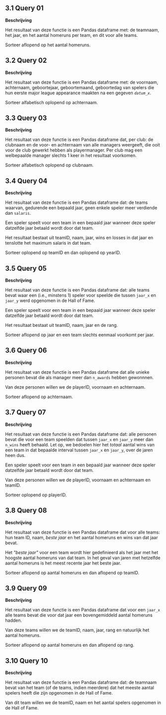 ## 3.1 Query 01

**Beschrijving**

Het resultaat van deze functie is een Pandas dataframe met: de teamnaam, het jaar, en het aantal homeruns per team, en dit voor alle teams.

Sorteer aflopend op het aantal homeruns.

## 3.2 Query 02

**Beschrijving**

Het resultaat van deze functie is een Pandas dataframe met: de voornaam, achternaam, geboortejaar, geboortemaand, geboortedag van spelers die hun eerste major league appearance maakten na een gegeven *`datum_x`*. 

Sorteer alfabetisch oplopend op achternaam.

## 3.3 Query 03

**Beschrijving**

Het resultaat van deze functie is een Pandas dataframe dat, per club: de clubnaam en de voor- en achternaam van alle managers weergeeft, die ooit voor de club gewerkt hebben als playermanager. Per club mag een welbepaalde manager slechts 1 keer in het resultaat voorkomen. 

Sorteer alfabetisch oplopend op clubnaam.


## 3.4 Query 04

**Beschrijving**

Het resultaat van deze functie is een Pandas dataframe dat: de teams waarvan, gedurende een bepaald jaar, geen enkele speler meer verdiende dan `salaris`.

Een speler speelt voor een team in een bepaald jaar wanneer deze speler datzelfde jaar betaald wordt door dat team. 

Het resultaat bestaat uit teamID, naam, jaar, wins en losses in dat jaar en tenslotte het maximum salaris in dat team.

Sorteer oplopend op teamID en dan oplopend op yearID.


## 3.5 Query 05

**Beschrijving**

Het resultaat van deze functie is een Pandas dataframe dat: alle teams bevat waar een (i.e., minstens 1) speler voor speelde die tussen `jaar_x` en `jaar_y` werd opgenomen in de Hall of Fame.

Een speler speelt voor een team in een bepaald jaar wanneer deze speler datzelfde jaar betaald wordt door dat team. 

Het resultaat bestaat uit teamID, naam, jaar en de rang.

Sorteer aflopend op jaar en een team slechts eenmaal voorkomt per jaar.


## 3.6 Query 06

**Beschrijving**

Het resultaat van deze functie is een Pandas dataframe dat alle unieke personen bevat die als manager meer dan `n_awards` hebben gewonnnen.

Van deze personen willen we de playerID, voornaam en achternaam.

Sorteer aflopend op achternaam.


## 3.7 Query 07

**Beschrijving**

Het resultaat van deze functie is een Pandas dataframe dat: alle personen bevat die voor een team speelden dat tussen `jaar_x` en `jaar_y` meer dan `n_wins` heeft behaald. Let op, we bedoelen hier het *totaal* aantal wins van een team in dat bepaalde interval tussen `jaar_x` en `jaar_y`, over de jaren heen dus.

Een speler speelt voor een team in een bepaald jaar wanneer deze speler datzelfde jaar betaald wordt door dat team. 

Van deze personen willen we de playerID, voornaam en achternaam en teamID.

Sorteer oplopend op playerID.


## 3.8 Query 08

**Beschrijving**

Het resultaat van deze functie is een Pandas dataframe dat voor alle teams: hun team ID, naam, *beste jaar* en het aantal homeruns en wins van dat jaar bevat.

Het *"beste jaar"* voor een team wordt hier gedefinieerd als het jaar met het hoogste aantal homeruns van dat team. In het geval van jaren met hetzelfde aantal homeruns is het meest recente jaar het beste jaar. 

Sorteer aflopend op aantal homeruns en dan aflopend op teamID.


## 3.9 Query 09

**Beschrijving**

Het resultaat van deze functie is een Pandas dataframe dat voor een `jaar_x` alle teams bevat die voor dat jaar een bovengemiddeld aantal homeruns hadden.

Van deze teams willen we de teamID, naam, jaar, rang en natuurlijk het aantal homeruns.

Sorteer aflopend op aantal homeruns en dan aflopend op rang.


## 3.10 Query 10

**Beschrijving**


Het resultaat van deze functie is een Pandas dataframe dat: de teamnaam bevat van het team (of de teams, indien meerdere) dat het meeste aantal spelers heeft die zijn opgenomen in de Hall of Fame.

Van dit team willen we de teamID, naam en het aantal spelers opgenomen in de Hall of Fame.